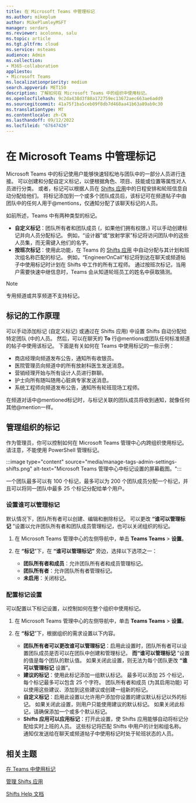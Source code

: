 ```yaml
---
title: 在 Microsoft Teams 中管理标记
ms.author: mikeplum
author: MikePlumleyMSFT
manager: serdars
ms.reviewer: acolonna, salu
ms.topic: article
ms.tgt.pltfrm: cloud
ms.service: msteams
audience: Admin
ms.collection:
- M365-collaboration
appliesto:
- Microsoft Teams
ms.localizationpriority: medium
search.appverid: MET150
description: 了解如何在 Microsoft Teams 中的组织中使用标记。
ms.openlocfilehash: 9c2da438d3f88a172759ec13672aec663ae6add9
ms.sourcegitcommit: 41a75f1ba5ceb09f8db7d468aa41b63a89ab9c30
ms.translationtype: MT
ms.contentlocale: zh-CN
ms.lasthandoff: 09/12/2022
ms.locfileid: "67647426"
---
```

# <a name="manage-tags-in-microsoft-teams"></a>在 Microsoft Teams 中管理标记

Microsoft Teams 中的标记使用户能够快速轻松地与团队中的一部分人员进行连接。 可以创建和分配自定义标记，以便根据角色、项目、技能或位置等属性对人员进行分类。 或者，标记可以根据人员在 [Shifts 应用](https://support.microsoft.com/office/get-started-in-shifts-5f3e30d8-1821-4904-be26-c3cd25a497d6)中的日程安排和轮班信息自动分配给他们。 将标记添加到一个或多个团队成员后，该标记可在频道帖子中由团队中的任何人用于@mentions，仅通知分配了该聊天标记的人员。

如前所述，Teams 中有两种类型的标记。

- **自定义标记**：团队所有者和团队成员 (，如果他们拥有权限，) 可以手动创建标记并向人员分配标记。 例如，“设计器”或“放射学家”标记将访问团队中的这些人员集，而无需键入他们的名字。
- **按班次标记**：使用此功能，在 Teams 的 [Shifts 应用](https://support.microsoft.com/office/get-started-in-shifts-5f3e30d8-1821-4904-be26-c3cd25a497d6#bkmk_usetags) 中自动分配与其计划和班次组名称匹配的标记。 例如，“EngineerOnCall”标记将到达在聊天或频道帖子中使用标记时计划在 Shifts 中工作的所有工程师。 通过按班次标记，当用户需要快速中继信息时，Teams 会从知道轮班员工的姓名中获取猜测。

> [!NOTE]
> 专用频道或共享频道不支持标记。

## <a name="how-tags-work"></a>标记的工作原理

可以手动添加标记 (自定义标记) 或通过在 Shifts 应用) 中设置 Shifts 自动分配给特定团队 (中的人员。 然后，可以在聊天的 **To** 行@mentions或团队任何标准频道的帖子中使用该标记。 下面是有关如何在 Teams 中使用标记的一些示例：

- 商店经理向频道发布公告，通知所有收银员。
- 医院管理员向频道中的所有放射科医生发送消息。
- 营销经理开始与所有设计人员进行群聊。
- 护士向所有随叫随用心脏病专家发送消息。
- 系统工程师向频道发布公告，通知所有轮班现场工程师。

在频道对话中@mentioned标记时，与标记关联的团队成员将收到通知，就像任何其他@mention一样。

## <a name="manage-tags-for-your-organization"></a>管理组织的标记

作为管理员，你可以控制如何在 Microsoft Teams 管理中心内跨组织使用标记。 请注意，不能使用 PowerShell 管理标记。

:::image type="content" source="media/manage-tags-admin-settings-shifts.png" alt-text="Microsoft Teams 管理中心中标记设置的屏幕截图。":::

一个团队最多可以有 100 个标记，最多可以为 200 个团队成员分配一个标记，并且可以将同一团队中最多 25 个标记分配给单个用户。

### <a name="set-who-can-manage-tags"></a>设置谁可以管理标记

默认情况下，团队所有者可以创建、编辑和删除标记。 可以更改 **“谁可以管理标记** ”设置以允许团队所有者和团队成员管理标记，也可以关闭组织的标记。

1. 在 Microsoft Teams 管理中心的左侧导航中，单击 **Teams Teams** \> **设置**。

2. 在 **“标记**”下，在 **“谁可以管理标记”** 旁边，选择以下选项之一：

    - **团队所有者和成员**：允许团队所有者和成员管理标记。
    - **团队所有者**：允许团队所有者管理标记。
    - **未启用**：关闭标记。

### <a name="configure-tagging-settings"></a>配置标记设置

可以配置以下标记设置，以控制如何在整个组织中使用标记。

1. 在 Microsoft Teams 管理中心的左侧导航中，单击 **Teams Teams** \> **设置**。

2. 在 **“标记**”下，根据组织的需求设置以下内容。

    - **团队所有者可以更改谁可以管理标记**：启用此设置时，团队所有者可以设置团队成员是否可以在团队中创建和管理标记， **而“谁可以管理标记** ”设置的值是每个团队的默认值。 如果关闭此设置，则无法为每个团队更改 **“谁可以管理标记** 设置”。
    - **建议的标记**：使用此标记添加一组默认标记。 最多可以添加 25 个标记，每个标记最多可以包含 25 个字符。 团队所有者和成员 (为其启用功能) 可以使用这些建议、添加到这些建议或创建一组新的标记。
    - **自定义标记**：启用此设置以允许用户添加你设置的建议默认标记以外的标记。 如果关闭此设置，则用户只能使用建议的默认标记。 如果关闭此标记，请确保添加一个或多个默认标记。
    - **Shifts 应用可以应用标记**：打开此设置，使 Shifts 应用能够自动将标记分配给实时上班的人员。 这些标记将匹配 Shifts 中用户的计划和组名称。 通知仅发送给在聊天或频道帖子中使用标记时处于轮班状态的人员。

## <a name="related-topics"></a>相关主题

[在 Teams 中使用标记](https://support.office.com/article/using-tags-in-teams-667bd56f-32b8-4118-9a0b-56807c96d91e)

[管理 Shifts 应用](expand-teams-across-your-org/shifts/manage-the-shifts-app-for-your-organization-in-teams.md)

[Shifts Help 文档](https://support.microsoft.com/office/apps-and-services-cc1fba57-9900-4634-8306-2360a40c665b)
